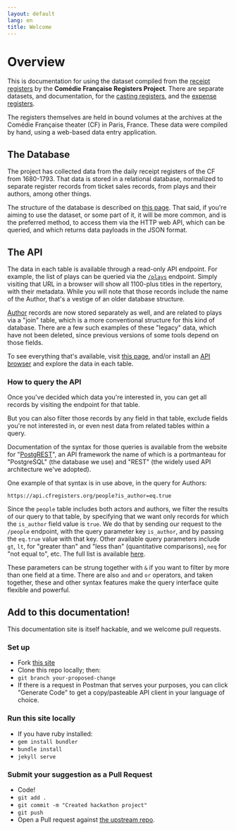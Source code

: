 ```yaml
---
layout: default
lang: en
title: Welcome
---
```


# Overview

This is documentation for using the dataset compiled from the [receipt registers](https://www.cfregisters.org/en/registers/receipt-registers) by the **Comédie Française Registers Project**. There are separate datasets, and documentation, for the [casting registers](https://www.cfregisters.org/en/registers/casting-registers), and the [expense registers](https://www.cfregisters.org/en/registers/expense-registers).

The registers themselves are held in bound volumes at the archives at the Comédie Française theater (CF) in Paris, France. These data were compiled by hand, using a web-based data entry application.

## The Database

The project has collected data from the daily receipt registers of the CF from 1680-1793. That data is stored in a relational database, normalized to separate register records from ticket sales records, from plays and their authors, among other things.

The structure of the database is described on [this page](/tables). That said, if you're aiming to use the dataset, or some part of it, it will be more common, and is the preferred method, to access them via the HTTP web API, which can be queried, and which returns data payloads in the JSON format.

## The API

The data in each table is available through a read-only API endpoint. For example, the list of plays can be queried via the [`/plays`](https://api.cfregisters.org/plays) endpoint. Simply visiting that URL in a browser will show all 1100-plus titles in the repertory, with their metadata. While you will note that those records include the name of the Author, that's a vestige of an older database structure.

[Author](https://api.cfregisters.org/people?is_author=eq.true) records are now stored separately as well, and are related to plays via a "join" table, which is a more conventional structure for this kind of database. There are a few such examples of these "legacy" data, which have not been deleted, since previous versions of some tools depend on those fields.

To see everything that's available, visit [this page](https://api.cfregisters.org/), and/or install an [API browser](/tools) and explore the data in each table.

### How to query the API

Once you've decided which data you're interested in, you can get all records by visiting the endpoint for that table.

But you can also filter those records by any field in that table, exclude fields you're not interested in, or even nest data from related tables within a query.

Documentation of the syntax for those queries is available from the website for "[PostgREST](http://postgrest.org/en/v5.0.0/api.html#)", an API framework the name of which is a portmanteau for "PostgreSQL" (the database we use) and "REST" (the widely used API architecture we've adopted).

One example of that syntax is in use above, in the query for Authors:

```
https://api.cfregisters.org/people?is_author=eq.true
```

Since the `people` table includes both actors and authors, we filter the results of our query to that table, by specifying that we want only records for which the `is_author` field value is `true`. We do that by sending our request to the `/people` endpoint, with the query parameter key `is_author`, and by passing the `eq.true` value with that key. Other available query parameters include `gt`, `lt`, for "greater than" and "less than" (quantitative comparisons), `neq` for "not equal to", etc. The full list is available [here](http://postgrest.org/en/v7.0.0/api.html#operators).

These parameters can be strung together with `&` if you want to filter by more than one field at a time. There are also `and` and `or` operators, and taken together, these and other syntax features make the query interface quite flexible and powerful.

## Add to this documentation!

This documentation site is itself hackable, and we welcome pull requests.

### Set up
- Fork [this site](https://github.com/mit-history/cfrp-hack/)
- Clone this repo locally; then:
- `git branch your-proposed-change`
- If there is a request in Postman that serves your purposes, you can click "Generate Code" to get a copy/pasteable API client in your language of choice.

### Run this site locally

- If you have ruby installed:
- `gem install bundler`
- `bundle install`
- `jekyll serve`

### Submit your suggestion as a Pull Request

- Code!
- `git add .`
- `git commit -m "Created hackathon project"`
- `git push`
- Open a Pull request against [the upstream repo](https://github.com/mit-history/cfrp-hack/pulls).
